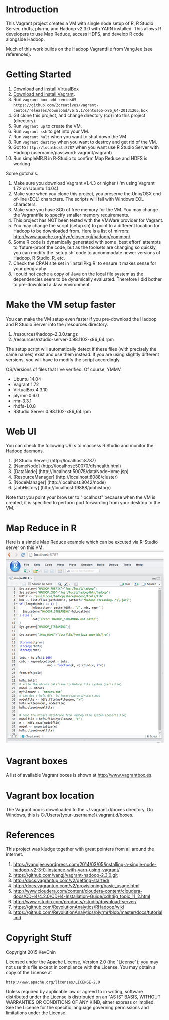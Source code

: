 # Introduction

This Vagrant project creates a VM with single node setup of R, R Studio Server, rhdfs, plyrmr, and Hadoop v2.3.0 with YARN installed. This allows R developers to use Map Reduce, access HDFS, and develop R code alongside Hadoop.

Much of this work builds on the Hadoop Vagrantfile from VangJee (see references).

# Getting Started

1. [Download and install VirtualBox](https://www.virtualbox.org/wiki/Downloads)
2. [Download and install Vagrant](http://www.vagrantup.com/downloads.html).
3. Run ```vagrant box add centos65 https://github.com/2creatives/vagrant-centos/releases/download/v6.5.1/centos65-x86_64-20131205.box```
4. Git clone this project, and change directory (cd) into this project (directory).
5. Run ```vagrant up``` to create the VM.
6. Run ```vagrant ssh``` to get into your VM.
7. Run ```vagrant halt``` when you want to shut down the VM
8. Run ```vagrant destroy``` when you want to destroy and get rid of the VM.
9. Got to ```http://localhost:8787``` when you want use R Studio Server with Hadoop (username/password: vagrant/vagrant)
10. Run simpleMR.R in R-Studio to confirm Map Reduce and HDFS is working

Some gotcha's.

1. Make sure you download Vagrant v1.4.3 or higher (I'm using Vagrant 1.72 on Ubuntu 14.04).
2. Make sure when you clone this project, you preserve the Unix/OSX end-of-line (EOL) characters. The scripts will fail with Windows EOL characters.
3. Make sure you have 8Gb of free memory for the VM. You may change the Vagrantfile to specify smaller memory requirements.
4. This project has NOT been tested with the VMWare provider for Vagrant.
5. You may change the script (setup.sh) to point to a different location for Hadoop to be downloaded from. Here is a list of mirrors: http://www.apache.org/dyn/closer.cgi/hadoop/common/.
6. Some R code is dynamically generated with some 'best effort' attempts to 'future-proof the code, but as the toolsets are changing so quickly, you can modify the 'setup.sh' code to accommodate newer versions of Hadoop, R Studio, R, etc.
7. Check the CRAN site set in 'installPkg.R' to ensure it makes sense for your geography
8. I could not cache a copy of Java on the local file system as the dependencies seem to be dynamically evaluated. Therefore I did bother to pre-download a Java environment.

# Make the VM setup faster
You can make the VM setup even faster if you pre-download the Hadoop and R Studio Server into the /resources directory.

1. /resources/hadoop-2.3.0.tar.gz
2. /resources/rstudio-server-0.98.1102-x86_64.rpm

The setup script will automatically detect if these files (with precisely the same names) exist and use them instead. If you are using slightly different versions, you will have to modify the script accordingly.

OS/Versions of files that I've verified. Of course, YMMV.
* Ubuntu 14.04
* Vagrant 1.72
* VirtualBox 4.3.10
* plyrmr-0.6.0
* rmr-3.3.1
* rhdfs-1.0.8
* RStudio Server 0.98.1102-x86_64.rpm


# Web UI
You can check the following URLs to maccess R Studio and monitor the Hadoop daemons.

1. [R Studio Server] (http://localhost:8787)
2. [NameNode] (http://localhost:50070/dfshealth.html)
3. [DataNode] (http://localhost:50075/dataNodeHome.jsp)
4. [ResourceManager] (http://localhost:8088/cluster)
5. [NodeManager] (http://localhost:8042/node)
6. [JobHistory] (http://localhost:19888/jobhistory)


Note that you point your browser to "localhost" because when the VM is created, it is specified to perform port forwarding from your desktop to the VM.

# Map Reduce in R
Here is a simple Map Reduce example which can be excuted via R-Studio server on this VM.
![R using Map Reduce/HDFS](./map_reduce_in_r.png "R using Map Reduce/HDFS")

# Vagrant boxes
A list of available Vagrant boxes is shown at http://www.vagrantbox.es. 

# Vagrant box location
The Vagrant box is downloaded to the ~/.vagrant.d/boxes directory. On Windows, this is C:/Users/{your-username}/.vagrant.d/boxes.

# References
This project was kludge together with great pointers from all around the internet. 

1. https://vangjee.wordpress.com/2014/03/05/installing-a-single-node-hadoop-v2-3-0-instance-with-yarn-using-vagrant/
2. https://github.com/vangj/vagrant-hadoop-2.3.0.git
3. http://docs.vagrantup.com/v2/getting-started/
4. http://docs.vagrantup.com/v2/provisioning/basic_usage.html 
5. http://www.cloudera.com/content/cloudera-content/cloudera-docs/CDH4/4.2.0/CDH4-Installation-Guide/cdh4ig_topic_11_2.html 
6. http://www.rstudio.com/products/rstudio/download-server/ 
7. https://github.com/RevolutionAnalytics/RHadoop/wiki 
8. https://github.com/RevolutionAnalytics/plyrmr/blob/master/docs/tutorial.md 

# Copyright Stuff
Copyright 2015 KevChin

Licensed under the Apache License, Version 2.0 (the "License");
you may not use this file except in compliance with the License.
You may obtain a copy of the License at

    http://www.apache.org/licenses/LICENSE-2.0

Unless required by applicable law or agreed to in writing, software
distributed under the License is distributed on an "AS IS" BASIS,
WITHOUT WARRANTIES OR CONDITIONS OF ANY KIND, either express or implied.
See the License for the specific language governing permissions and
limitations under the License.
